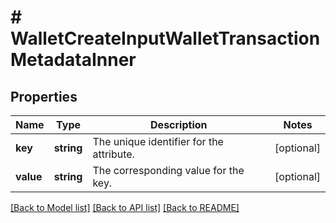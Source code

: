 # # WalletCreateInputWalletTransactionMetadataInner

## Properties

Name | Type | Description | Notes
------------ | ------------- | ------------- | -------------
**key** | **string** | The unique identifier for the attribute. | [optional]
**value** | **string** | The corresponding value for the key. | [optional]

[[Back to Model list]](../../README.md#models) [[Back to API list]](../../README.md#endpoints) [[Back to README]](../../README.md)
